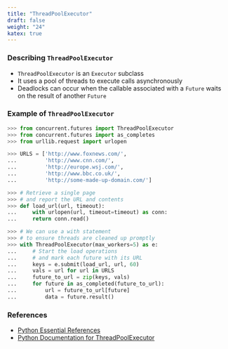 ```yaml
---
title: "ThreadPoolExecutor"
draft: false
weight: "24"
katex: true
---
```


### Describing `ThreadPoolExecutor`
- `ThreadPoolExecutor` is an `Executor` subclass
- It uses a pool of threads to execute calls asynchronously
- Deadlocks can occur when the callable associated with a `Future` waits on the result of another `Future`

### Example of `ThreadPoolExecutor`

```python
>>> from concurrent.futures import ThreadPoolExecutor
>>> from concurrent.futures import as_completes
>>> from urllib.request import urlopen

>>> URLS = ['http://www.foxnews.com/',
...         'http://www.cnn.com/',
...         'http://europe.wsj.com/',
...         'http://www.bbc.co.uk/',
...         'http://some-made-up-domain.com/']

>>> # Retrieve a single page
>>> # and report the URL and contents
>>> def load_url(url, timeout):
...     with urlopen(url, timeout=timeout) as conn:
...     return conn.read()

>>> # We can use a with statement
>>> # to ensure threads are cleaned up promptly
>>> with ThreadPoolExecutor(max_workers=5) as e:
...     # Start the load operations
...     # and mark each future with its URL
...     keys = e.submit(load_url, url, 60)
...     vals = url for url in URLS
...     future_to_url = zip(keys, vals)
...     for future in as_completed(future_to_url):
...         url = future_to_url[future]
...         data = future.result()
```

### References
- [Python Essential References](http://index-of.co.uk/Python/Python%20Essential%20Reference,%20Fourth%20Edition.pdf)
- [Python Documentation for ThreadPoolExecutor](https://docs.python.org/3/library/concurrent.futures.html#threadpoolexecutor)
